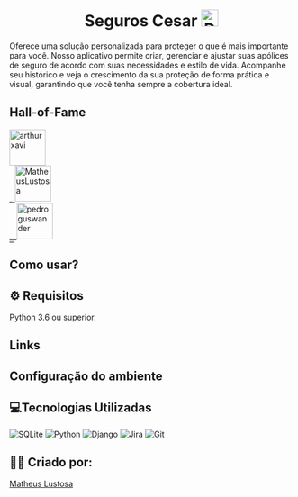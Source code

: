<h1 align="center">Seguros Cesar <img src="https://github.com/user-attachments/assets/47d54f58-3607-488c-9df2-8646c6bfe1fe" alt="Descrição da imagem" width="30"/></h1> 

Oferece uma solução personalizada para proteger o que é mais importante para você. Nosso aplicativo permite criar, gerenciar e ajustar suas apólices de seguro de acordo com suas necessidades e estilo de vida. Acompanhe seu histórico e veja o crescimento da sua proteção de forma prática e visual, garantindo que você tenha sempre a cobertura ideal.

## Hall-of-Fame
<!-- markdown-contributors -->
<a href="https://github.com/arthurxavi">
                    <img src="https://avatars.githubusercontent.com/u/169710371?v=4&s=64" width="64" height="64" alt="arthurxavi"/>
                    <br>
                    <span style="font-size: 1px;">@arthurxavi</span>
                  </a>
<a href="https://github.com/MatheusLustosa">
                    <img src="https://avatars.githubusercontent.com/u/108696459?v=4&s=64" width="64" height="64" alt="MatheusLustosa"/>
                    <br>
                    <span style="font-size: 1px;">@MatheusLustosa</span>
                  </a>
<a href="https://github.com/pedroguswander">
                    <img src="https://avatars.githubusercontent.com/u/168600233?v=4&s=64" width="64" height="64" alt="pedroguswander"/>
                    <br>
                    <span style="font-size: 1px;">@pedroguswander</span>
                  </a>
<!-- /markdown-contributors -->

## Como usar?

## ⚙️ Requisitos
Python 3.6 ou superior.

## Links 

## Configuração do ambiente

## 💻Tecnologias Utilizadas
![SQLite](https://img.shields.io/badge/sqlite-%2307405e.svg?style=for-the-badge&logo=sqlite&logoColor=white)
![Python](https://img.shields.io/badge/python-3670A0?style=for-the-badge&logo=python&logoColor=ffdd54)
![Django](https://img.shields.io/badge/django-%23092E20.svg?style=for-the-badge&logo=django&logoColor=white)
![Jira](https://img.shields.io/badge/jira-%230A0FFF.svg?style=for-the-badge&logo=jira&logoColor=white)
![Git](https://img.shields.io/badge/git-%23F05033.svg?style=for-the-badge&logo=git&logoColor=white)
## 🙋‍♂️ Criado por:
[Matheus Lustosa](https://github.com/MatheusLustosa)


